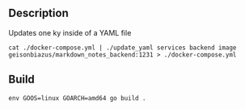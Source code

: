 ## Description

Updates one ky inside of a YAML file

```
cat ./docker-compose.yml | ./update_yaml services backend image geisonbiazus/markdown_notes_backend:1231 > ./docker-compose.yml
```

## Build

```
env GOOS=linux GOARCH=amd64 go build .
```
